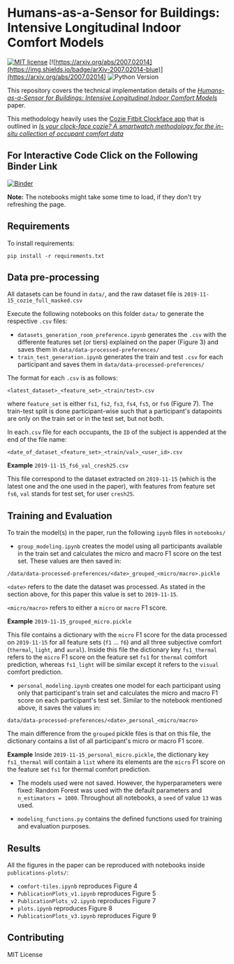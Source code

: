 # Humans-as-a-Sensor for Buildings: Intensive Longitudinal Indoor Comfort Models

[![MIT license](https://img.shields.io/badge/License-MIT-blue.svg)](https://lbesson.mit-license.org/) [![https://arxiv.org/abs/2007.02014](https://img.shields.io/badge/arXiv-2007.02014-blue)](https://arxiv.org/abs/2007.02014) ![Python Version](https://upload.wikimedia.org/wikipedia/commons/f/fc/Blue_Python_3.7_Shield_Badge.svg) 

This repository covers the technical implementation details of the [*Humans-as-a-Sensor for Buildings: Intensive Longitudinal Indoor Comfort Models*](https://arxiv.org/abs/2007.02014) paper.

<!-- that has been submitted to the journal [Frontiers of the Built Environment](https://www.frontiersin.org/journals/built-environment/sections/indoor-environment) -->

This methodology heavily uses the [Cozie Fitbit Clockface app](https://cozie.app/) that is outlined in [*Is your clock-face cozie? A smartwatch methodology
for the in-situ collection of occupant comfort data*](https://iopscience.iop.org/article/10.1088/1742-6596/1343/1/012145/pdf)

## For Interactive Code Click on the Following Binder Link
[![Binder](https://mybinder.org/badge_logo.svg)](https://mybinder.org/v2/gh/buds-lab/cozie-jupyter/master)

**Note:** The notebooks might take some time to load, if they don't try refreshing the page.

## Requirements

To install requirements:
```setup
pip install -r requirements.txt 
```

## Data pre-processing

All datasets can be found in `data/`, and the raw dataset file is `2019-11-15_cozie_full_masked.csv`

Execute the following notebooks on this folder `data/` to generate the respective `.csv` files:

- `datasets_generation_room_preference.ipynb` generates the `.csv` with the differente features set (or tiers) explained on the paper (Figure 3) and saves them in `data/data-processed-preferences/`
- `train_test_generation.ipynb` generates the train and test `.csv` for each participant and saves them in `data/data-processed-preferences/`

The format for each `.csv` is as follows:

`<latest_dataset>_<feature_set>_<train/test>.csv`

where `feature_set` is either `fs1`, `fs2`, `fs3`, `fs4`, `fs5`, or `fs6` (Figure 7). The train-test split is done participant-wise such that a participant's datapoints are only on the train set or in the test set, but not both.

In each`.csv` file for each occupants, the `ID` of the subject is appended at the end of the file name:

`<date_of_dataset_<feature_set>_<train/val>_<user_id>.csv`

**Example**
`2019-11-15_fs6_val_cresh25.csv`

This file correspond to the dataset extracted on `2019-11-15` (which is the latest one and the one used in the paper), with features from feature set `fs6`, `val` stands for test set, for user `cresh25`.


## Training and Evaluation
To train the model(s) in the paper, run the following `ipynb` files in `notebooks/`

- `group_modeling.ipynb` creates the model using all participants available in the train set and calculates the micro and macro F1 score on the test set. These values are then saved in:

`/data/data-processed-preferences/<date>_grouped_<micro/macro>.pickle`

`<date>` refers to the date the dataset was processed. As stated in the section above, for this paper this value is set to `2019-11-15`.

`<micro/macro>` refers to either a `micro` or `macro` F1 score.

**Example**
`2019-11-15_grouped_micro.pickle`

This file contains  a dictionary with the `micro` F1 score for the data processed on `2019-11-15` for all feature sets (`f1` ... `f6`) and all three subjective comfort (`thermal`, `light`, and `aural`). Inside this file the dictionary key `fs1_thermal` refers to the `micro` F1 score on the feature set `fs1` for `thermal` comfort prediction, whereas `fs1_light` will be similar except it refers to the `visual` comfort prediction.

    
- `personal_modeling.ipynb` creates one model for each participant using only that participant's train set and calculates the micro and macro F1 score on each participant's test set. Similar to the notebook mentioned above, it saves the values in:

`data/data-processed-preferences/<date>_personal_<micro/macro>`

The main difference from the `grouped` pickle files is that on this file, the dictionary contains a list of all participant's micro or macro F1 score.

**Example**
Inside `2019-11-15_personal_micro.pickle`, the dictionary key `fs1_thermal` will contain a `list` where its elements are the `micro` F1 score on the feature set `fs1` for thermal comfort prediction.

- The models used were not saved. However, the hyperparameters were fixed: Random Forest was used with the default parameters and `n_estimators = 1000`. Throughout all notebooks, a `seed` of value `13` was used. 

- `modeling_functions.py` contains the defined functions used for training and evaluation purposes.

## Results

All the figures in the paper can be reproduced with notebooks inside `publications-plots/`:
- `comfort-tiles.ipynb` reproduces Figure 4 
- `PublicationPlots_v1.ipynb` reproduces Figure 5 
- `PublicationPlots_v2.ipynb` reproduces Figure 7 
- `plots.ipynb` reproduces Figure 8 
- `PublicationPlots_v3.ipynb` reproduces Figure 9

## Contributing

MIT License
